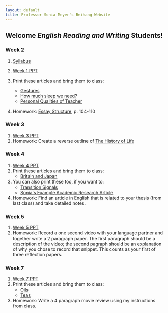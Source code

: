 ```yaml
---
layout: default
title: Professor Sonia Meyer's Beihang Website
---
```


## Welcome *English Reading and Writing* Students!



### Week 2

1. [Syllabus](https://www.dropbox.com/s/r87zq9dainn6lnn/W2-RW%20Syllabus.pdf)
3. [Week 1 PPT](https://www.dropbox.com/s/ym6w4b7pzqsunah/W2RW-Skimming.ppt)
4. Print these articles and bring them to class:
   - [Gestures](https://www.dropbox.com/s/o94tc2kyyzaq1ej/W1-Gestures.docx)
   - [How much sleep we need?](https://www.dropbox.com/s/eb2g299nhrzztte/W1-How%20much%20sleep%20we%20need.docx)
   - [Personal Qualities of Teacher](https://www.dropbox.com/s/xkf3185qmfhpe96/W1-Personal%20Quality%20of%20Teacher.docx)


4. Homework: [Essay Structure](https://www.dropbox.com/s/1o94304gopmg21g/W1-Essay%20Structure.pdf), p. 104-110

### Week 3
1. [Week 3 PPT](https://www.dropbox.com/s/vaxp5zauqmbwd24/W3RW-Scanning.ppt)
2. Homework: Create a reverse outline of [The History of Life](https://www.dropbox.com/s/0psju6geqwv0pl2/W1%E4%BD%9C%E4%B8%9A-History%20of%20Life%20on%20earth.docx)

### Week 4
1. [Week 4 PPT](https://www.dropbox.com/s/f1ymzhe38oaou5p/W4RW-Research%20Process.ppt)
2. Print these articles and bring them to class:
   - [Britain and Japan](https://www.dropbox.com/s/6oaq3n9ot406ev6/W4RW-Britain%20and%20Japan%20%28reading%20titles%29.docx)
3. You can also print these too, if you want to:
   - [Transition Signals](https://www.dropbox.com/s/k7sy2n74ygkqatv/W4RW%20Transition%20Signals.pdf)
   - [Sonia's Example Academic Research Article](https://www.dropbox.com/s/ww9fgjdx2xy6sdp/W4RW%20same-sex%20parents.pdf)
2. Homework: Find an article in English that is related to your thesis (from last class) and take detailed notes.

### Week 5
1. [Week 5 PPT](https://www.dropbox.com/s/cxe6kcam8gkjbqj/W5RW.ppt)
3. Homework: Record a one second video with your language partner and together write a 2 paragraph paper. The first paragraph should be a description of the video; the second pagraph should be an explanation of why you chose to record that snippet. This counts as your first of three reflection papers. 

### Week 7 
1. [Week 7 PPT](https://www.dropbox.com/s/myxck9utc5njz88/S14RW_WEEK%207_Reviews.ppt)
2. Print these articles and bring them to class:
   - [Oils](https://www.dropbox.com/s/in1qaby1m6c33rh/W3-Oils%20%28Note%20Taking%29.docx)   - [Teas](https://www.dropbox.com/s/7nt7hfjbq043twi/W3-Tea%20%28note%20taking%20diagram%29.docx)
3. Homework: Write a 4 paragraph movie review using my instructions from class.
